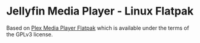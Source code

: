 # Jellyfin Media Player - Linux Flatpak

Based on [Plex Media Player Flatpak](https://github.com/knapsu/plex-media-player-flatpak/) which is
available under the terms of the GPLv3 license.
 

